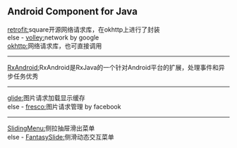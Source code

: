 Android Component for Java
----------------------------------------------------------------------
[retrofit:](https://github.com/square/retrofit)square开源网络请求库，在okhttp上进行了封装<br>
else - [volley:](https://github.com/google/volley)network by google<br>
[okhttp:](https://github.com/square/okhttp)网络请求库，也可直接调用<br>

----------------------------------------------------------------------
[RxAndroid:](https://github.com/ReactiveX/RxAndroid)RxAndroid是RxJava的一个针对Android平台的扩展，处理事件和异步任务优秀<br>

----------------------------------------------------------------------
[glide:](https://github.com/bumptech/glide)图片请求加载显示缓存<br>
else - [fresco:](https://github.com/facebook/fresco)图片请求管理 by facebook<br>

----------------------------------------------------------------------
[SlidingMenu:](https://github.com/jfeinstein10/SlidingMenu)侧拉抽屉滑出菜单<br>
else - [FantasySlide:](https://github.com/mzule/FantasySlide)侧滑动态交互菜单<br>
